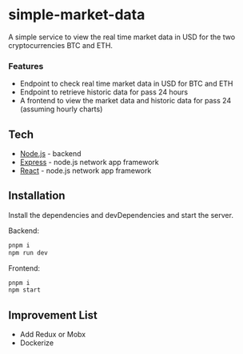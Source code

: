# simple-market-data

A simple service to view the real time market data in USD for the two cryptocurrencies BTC and ETH.

### Features

- Endpoint to check real time market data in USD for BTC and ETH
- Endpoint to retrieve historic data for pass 24 hours
- A frontend to view the market data and historic data for pass 24 (assuming hourly charts)

## Tech

- [Node.js](https://nodejs.org/en/) - backend
- [Express](https://expressjs.com/) - node.js network app framework
- [React](https://reactjs.org//) - node.js network app framework

## Installation

Install the dependencies and devDependencies and start the server.

Backend:

```sh
pnpm i
npm run dev
```

Frontend: 

```sh
pnpm i
npm start
```

## Improvement List

- Add Redux or Mobx
- Dockerize